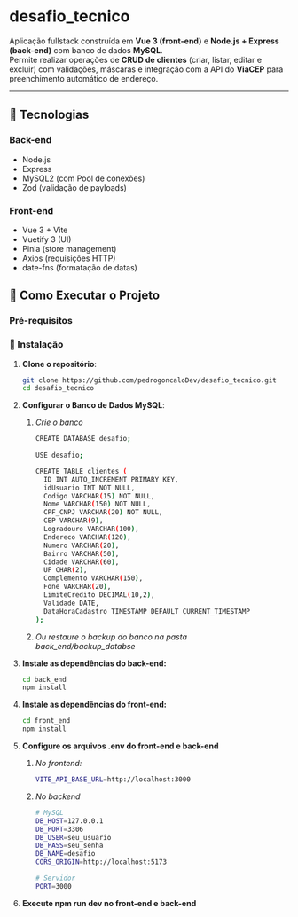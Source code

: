 # desafio_tecnico

Aplicação fullstack construída em **Vue 3 (front-end)** e **Node.js + Express (back-end)** com banco de dados **MySQL**.  
Permite realizar operações de **CRUD de clientes** (criar, listar, editar e excluir) com validações, máscaras e integração com a API do **ViaCEP** para preenchimento automático de endereço.

---

## 🚀 Tecnologias

### Back-end
- Node.js
- Express
- MySQL2 (com Pool de conexões)
- Zod (validação de payloads)

### Front-end
- Vue 3 + Vite
- Vuetify 3 (UI)
- Pinia (store management)
- Axios (requisições HTTP)
- date-fns (formatação de datas)


## 🚀 Como Executar o Projeto

### Pré-requisitos

### 🔧 Instalação

1. **Clone o repositório**:
    ```bash
    git clone https://github.com/pedrogoncaloDev/desafio_tecnico.git
    cd desafio_tecnico

2. **Configurar o Banco de Dados MySQL**:
   1. *Crie o banco*
      ```bash
      CREATE DATABASE desafio;
  
      USE desafio;
      
      CREATE TABLE clientes (
        ID INT AUTO_INCREMENT PRIMARY KEY,
        idUsuario INT NOT NULL,
        Codigo VARCHAR(15) NOT NULL,
        Nome VARCHAR(150) NOT NULL,
        CPF_CNPJ VARCHAR(20) NOT NULL,
        CEP VARCHAR(9),
        Logradouro VARCHAR(100),
        Endereco VARCHAR(120),
        Numero VARCHAR(20),
        Bairro VARCHAR(50),
        Cidade VARCHAR(60),
        UF CHAR(2),
        Complemento VARCHAR(150),
        Fone VARCHAR(20),
        LimiteCredito DECIMAL(10,2),
        Validade DATE,
        DataHoraCadastro TIMESTAMP DEFAULT CURRENT_TIMESTAMP
      );
    2. *Ou restaure o backup do banco na pasta back_end/backup_databse*

4. **Instale as dependências do back-end:**
    ```bash
    cd back_end
    npm install

5. **Instale as dependências do front-end:**
    ```bash
    cd front_end
    npm install
    
6. **Configure os arquivos .env do front-end e back-end**
    1. *No frontend:*
        ```bash
        VITE_API_BASE_URL=http://localhost:3000
    
    2. *No backend*
        ```bash
        # MySQL
        DB_HOST=127.0.0.1
        DB_PORT=3306
        DB_USER=seu_usuario
        DB_PASS=seu_senha
        DB_NAME=desafio
        CORS_ORIGIN=http://localhost:5173
        
        # Servidor
        PORT=3000
        
7. **Execute npm run dev no front-end e back-end**
